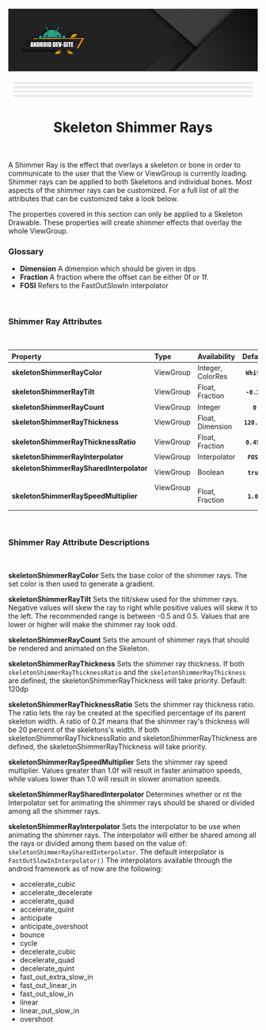 [![Dev Nation Banner](../../media/images/android_dev_site_banner.png)](https://medium.com/android-dev-nation)

<div align="center">
  
![Banner Demo](../../media/gifs/wide_banner_white.gif)

# Skeleton Shimmer Rays
</div>

<br/>

A Shimmer Ray is the effect that overlays a skeleton or bone in order to communicate to the user that the View or ViewGroup is currently loading. Shimmer rays can be applied to both Skeletons and individual bones. Most aspects of the shimmer rays can be customized. For a full list of all the attributes that can be customized take a look below.
  

The properties covered in this section can only be applied to a Skeleton Drawable. These properties will create shimmer effects that overlay the whole ViewGroup.

### Glossary

* **Dimension** A dimension which should be given in dps  
* **Fraction** A fraction where the offset can be either 0f or 1f.  
* **FOSI** Refers to the FastOutSlowIn interpolator
<br/>

### Shimmer Ray Attributes
<br/>

| Property  | Type | Availability | Default  |
|:----------|:-----|:-------------|:---------:|
|**skeletonShimmerRayColor** | ViewGroup  |  Integer, ColorRes | **`White`** |
|**skeletonShimmerRayTilt** | ViewGroup   | Float, Fraction  | **`-0.3f`** |
|**skeletonShimmerRayCount** | ViewGroup    | Integer | **`0`** |
|**skeletonShimmerRayThickness** | ViewGroup     | Float, Dimension | **`120.dp`** |
|**skeletonShimmerRayThicknessRatio** | ViewGroup | Float, Fraction | **`0.45f`** |
|**skeletonShimmerRayInterpolator** | ViewGroup| Interpolator | **`FOSI`** |
|**skeletonShimmerRaySharedInterpolator** &nbsp; &nbsp; &nbsp; &nbsp; &nbsp; &nbsp; &nbsp; &nbsp; &nbsp; &nbsp; &nbsp; &nbsp; &nbsp; | ViewGroup | Boolean | **`true`** |
|**skeletonShimmerRaySpeedMultiplier** | ViewGroup &nbsp; &nbsp; &nbsp; &nbsp; &nbsp; &nbsp; &nbsp; &nbsp; &nbsp; &nbsp; &nbsp; &nbsp; &nbsp; &nbsp; &nbsp; &nbsp;  &nbsp;| Float, Fraction | **`1.0f`** |
<br/>

### Shimmer Ray Attribute Descriptions  

<br/>

**skeletonShimmerRayColor** Sets the base color of the shimmer rays. The set color is then used to generate a gradient.

**skeletonShimmerRayTilt** Sets the tilt/skew used for the shimmer rays. Negative values will skew the ray to right while positive values will skew it to the left. The recommended range is between -0.5 and 0.5. Values that are lower or higher will make the shimmer ray look odd.

**skeletonShimmerRayCount** Sets the amount of shimmer rays that should be rendered and animated on the Skeleton.

**skeletonShimmerRayThickness** Sets the shimmer ray thickness. If both `skeletonShimmerRayThicknessRatio` and the `skeletonShimmerRayThickness` are defined, the skeletonShimmerRayThickness will take priority. Default: 120dp

**skeletonShimmerRayThicknessRatio** Sets the shimmer ray thickness ratio. The ratio lets the ray be created at the specified percentage of its parent skeleton width. A ratio of 0.2f means that the shimmer ray's thickness will be 20 percent of the skeletons's width. If both skeletonShimmerRayThicknessRatio and skeletonShimmerRayThickness are defined, the skeletonShimmerRayThickness will take priority.

**skeletonShimmerRaySpeedMultiplier** Sets the shimmer ray speed multiplier. Values greater than 1.0f will result in faster animation speeds, while values lower than 1.0 will result in slower animation speeds.

**skeletonShimmerRaySharedInterpolator**  Determines whether or nt the Interpolator set for animating the shimmer rays should be shared or divided among all the shimmer rays.

**skeletonShimmerRayInterpolator** Sets the interpolator to be use when animating the shimmer rays. The interpolator will either be shared among all the rays or divided among them based on the value of: `skeletonShimmerRaySharedInterpolator`.
The default interpolator is `FastOutSlowInInterpolator()` The interpolators available through the android framework as of now are the following:
* accelerate_cubic
* accelerate_decelerate
* accelerate_quad
* accelerate_quint
* anticipate
* anticipate_overshoot
* bounce
* cycle
* decelerate_cubic
* decelerate_quad
* decelerate_quint
* fast_out_extra_slow_in
* fast_out_linear_in
* fast_out_slow_in
* linear
* linear_out_slow_in
* overshoot
